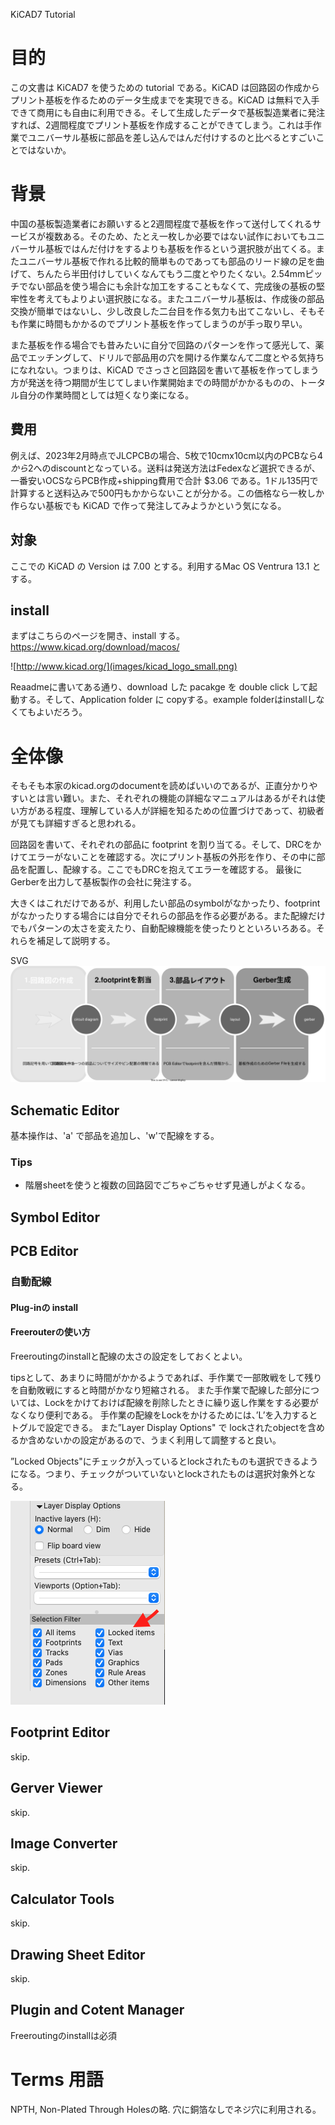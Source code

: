 
KiCAD7 Tutorial

# 目的

この文書は KiCAD7 を使うための tutorial である。KiCAD は回路図の作成からプリント基板を作るためのデータ生成までを実現できる。KiCAD は無料で入手できて商用にも自由に利用できる。そして生成したデータで基板製造業者に発注すれば、2週間程度でプリント基板を作成することができてしまう。これは手作業でユニバーサル基板に部品を差し込んではんだ付けするのと比べるとすごいことではないか。

# 背景

中国の基板製造業者にお願いすると2週間程度で基板を作って送付してくれるサービスが複数ある。そのため、たとえ一枚しか必要ではない試作においてもユニバーサル基板ではんだ付けをするよりも基板を作るという選択肢が出てくる。またユニバーサル基板で作れる比較的簡単ものであっても部品のリード線の足を曲げて、ちんたら半田付けしていくなんてもう二度とやりたくない。2.54mmピッチでない部品を使う場合にも余計な加工をすることもなくて、完成後の基板の堅牢性を考えてもよりよい選択肢になる。またユニバーサル基板は、作成後の部品交換が簡単ではないし、少し改良した二台目を作る気力も出てこないし、そもそも作業に時間もかかるのでプリント基板を作ってしまうのが手っ取り早い。

また基板を作る場合でも昔みたいに自分で回路のパターンを作って感光して、薬品でエッチングして、ドリルで部品用の穴を開ける作業なんて二度とやる気持ちになれない。つまりは、KiCAD でさっさと回路図を書いて基板を作ってしまう方が発送を待つ期間が生じてしまい作業開始までの時間がかかるものの、トータル自分の作業時間としては短くなり楽になる。

## 費用

例えば、2023年2月時点でJLCPCBの場合、5枚で10cmx10cm以内のPCBなら$4から$2へのdiscountとなっている。送料は発送方法はFedexなど選択できるが、一番安いOCSならPCB作成+shipping費用で合計 $3.06 である。1ドル135円で計算すると送料込みで500円もかからないことが分かる。この価格なら一枚しか作らない基板でも KiCAD で作って発注してみようかという気になる。

## 対象

ここでの KiCAD の Version は 7.00 とする。利用するMac OS Ventrura 13.1 とする。

## install

まずはこちらのページを開き、install する。
https://www.kicad.org/download/macos/

![http://www.kicad.org/](images/kicad_logo_small.png)



Reaadmeに書いてある通り、download した pacakge を double click して起動する。そして、Application folder に copyする。example folderはinstallしなくてもよいだろう。

# 全体像

そもそも本家のkicad.orgのdocumentを読めばいいのであるが、正直分かりやすいとは言い難い。また、それぞれの機能の詳細なマニュアルはあるがそれは使い方がある程度、理解している人が詳細を知るための位置づけであって、初級者が見ても詳細すぎると思われる。

回路図を書いて、それぞれの部品に footprint を割り当てる。そして、DRCをかけてエラーがないことを確認する。次にプリント基板の外形を作り、その中に部品を配置し、配線する。ここでもDRCを抱えてエラーを確認する。
最後にGerberを出力して基板製作の会社に発注する。

大きくはこれだけであるが、利用したい部品のsymbolがなかったり、footprintがなかったりする場合には自分でそれらの部品を作る必要がある。また配線だけでもパターンの太さを変えたり、自動配線機能を使ったりとといろいろある。それらを補足して説明する。




SVG
![](images/KiCAD7.drawio.svg)

## Schematic Editor

基本操作は、'a' で部品を追加し、'w'で配線をする。



### Tips

* 階層sheetを使うと複数の回路図でごちゃごちゃせず見通しがよくなる。

## Symbol Editor

## PCB Editor

### 自動配線

#### Plug-inの install

#### Freerouterの使い方

Freeroutingのinstallと配線の太さの設定をしておくとよい。

tipsとして、あまりに時間がかかるようであれば、手作業で一部敗戦をして残りを自動敗戦にすると時間がかなり短縮される。
また手作業で配線した部分については、Lockをかけておけば配線を削除したときに繰り返し作業をする必要がなくなり便利である。
手作業の配線をLockをかけるためには、’L’を入力するとトグルで設定できる。
また”Layer Display Options" で lockされたobjectを含めるか含めないかの設定があるので、うまく利用して調整すると良い。

”Locked Objects"にチェックが入っているとlockされたものも選択できるようになる。つまり、チェックがついていないとlockされたものは選択対象外となる。

![](images/2023-03-05_11_06_17.png)

## Footprint Editor
skip.

## Gerver Viewer
skip.

## Image Converter
skip.

## Calculator Tools
skip.

## Drawing Sheet Editor
skip.

## Plugin and Cotent Manager

Freeroutingのinstallは必須


# Terms 用語
NPTH, Non-Plated Through Holesの略. 穴に銅箔なしでネジ穴に利用される。

